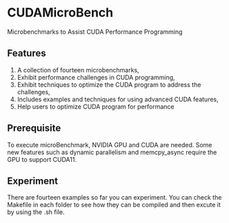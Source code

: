 
# CUDAMicroBench
Microbenchmarks to Assist CUDA Performance Programming
## Features
 1. A collection of fourteen microbenchmarks,
 1. Exhibit performance challenges in CUDA programming,
 1. Exhibit techniques to optimize the CUDA program to address the challenges,
 1. Includes examples and techniques for using advanced CUDA features,
 1. Help users to optimize CUDA program for performance

## Prerequisite
To execute microBenchmark, NVIDIA GPU and CUDA are needed. Some new features such as dynamic parallelism and memcpy_async require the GPU to support CUDA11.
    
## Experiment
There are fourteen examples so far you can experiment. You can check the Makefile in each folder to see how they can be compiled and then excute it by using the .sh file.
